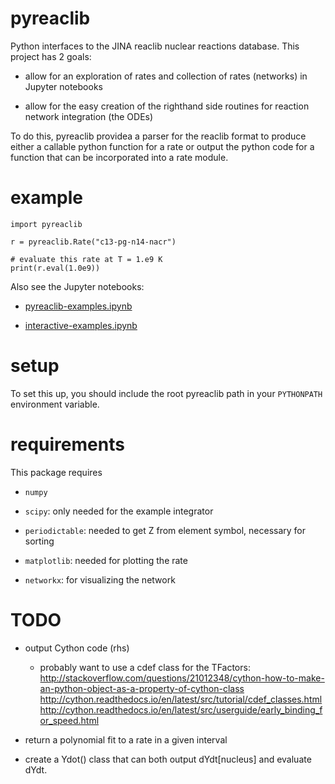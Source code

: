 # pyreaclib

Python interfaces to the JINA reaclib nuclear reactions database.  This
project has 2 goals:

  * allow for an exploration of rates and collection of rates (networks)
    in Jupyter notebooks

  * allow for the easy creation of the righthand side routines for
    reaction network integration (the ODEs) 

To do this, pyreaclib providea a parser for the reaclib format to
produce either a callable python function for a rate or output the
python code for a function that can be incorporated into a rate
module.



# example

```
import pyreaclib

r = pyreaclib.Rate("c13-pg-n14-nacr")

# evaluate this rate at T = 1.e9 K
print(r.eval(1.0e9))

```

Also see the Jupyter notebooks:

  * [pyreaclib-examples.ipynb](https://github.com/zingale/pyreaclib/blob/master/pyreaclib-examples.ipynb)

  * [interactive-examples.ipynb](https://github.com/zingale/pyreaclib/blob/master/interactive-examples.ipynb)


# setup

To set this up, you should include the root pyreaclib path in your
`PYTHONPATH` environment variable.


# requirements

This package requires

* `numpy`

* `scipy`: only needed for the example integrator

* `periodictable`: needed to get Z from element symbol, necessary for
   sorting

* `matplotlib`: needed for plotting the rate

* `networkx`: for visualizing the network


# TODO

* output Cython code (rhs)

  * probably want to use a cdef class for the TFactors:
    http://stackoverflow.com/questions/21012348/cython-how-to-make-an-python-object-as-a-property-of-cython-class
	http://cython.readthedocs.io/en/latest/src/tutorial/cdef_classes.html
	http://cython.readthedocs.io/en/latest/src/userguide/early_binding_for_speed.html
	



* return a polynomial fit to a rate in a given interval

* create a Ydot() class that can both output dYdt[nucleus] and
  evaluate dYdt.
  

